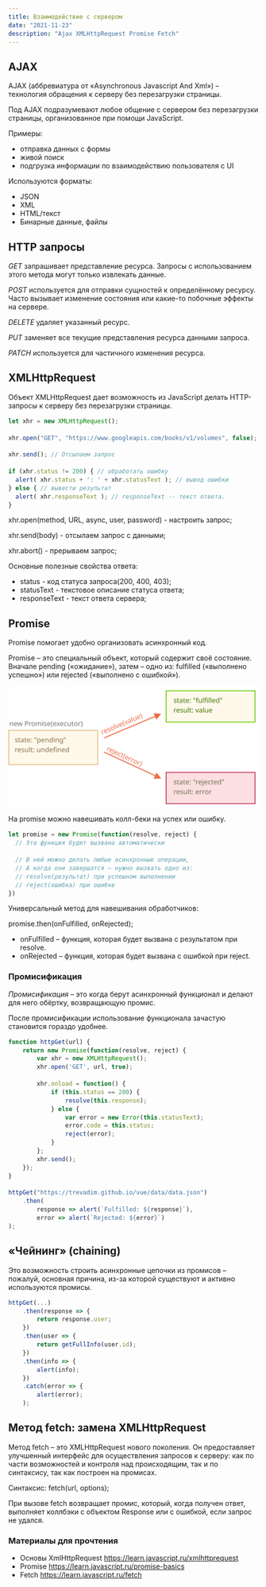 ```yaml
---
title: Взаимодействие с сервером
date: "2021-11-23"
description: "Ajax XMLHttpRequest Promise Fetch"
---
```


## AJAX

AJAX (аббревиатура от «Asynchronous Javascript And Xml») – технология обращения к серверу без перезагрузки страницы.

Под AJAX подразумевают любое общение с сервером без перезагрузки страницы, организованное при помощи JavaScript.

Примеры:
- отправка данных с формы
- живой поиск
- подгрузка информации по взаимодействию пользователя с UI

Используются форматы:

- JSON 
- XML
- HTML/текст 
- Бинарные данные, файлы

## HTTP запросы

*GET* запрашивает представление ресурса. Запросы с использованием этого метода могут только извлекать данные.

*POST* используется для отправки сущностей к определённому ресурсу. Часто вызывает изменение состояния 
или какие-то побочные эффекты на сервере.

*DELETE* удаляет указанный ресурс.

*PUT* заменяет все текущие представления ресурса данными запроса.
 
*PATCH* используется для частичного изменения ресурса.


## XMLHttpRequest

Объект XMLHttpRequest дает возможность из JavaScript делать HTTP-запросы к серверу без перезагрузки страницы.

```javascript
let xhr = new XMLHttpRequest();

xhr.open("GET", "https://www.googleapis.com/books/v1/volumes", false); // Конфигурируем его: GET-запрос на URL "https://www.googleapis.com/books/v1/volumes"

xhr.send(); // Отсылаем запрос

if (xhr.status != 200) { // обработать ошибку
  alert( xhr.status + ': ' + xhr.statusText ); // вывод ошибки
} else { // вывести результат
  alert( xhr.responseText ); // responseText -- текст ответа.
}
```

xhr.open(method, URL, async, user, password) - настроить запрос;

xhr.send(body) - отсылаем запрос с данными;

xhr.abort() - прерываем запрос;

Основные полезные свойства ответа:

- status - код статуса запроса(200, 400, 403);
- statusText - текстовое описание статуса ответа;
- responseText - текст ответа сервера;

## Promise

Promise помогает удобно организовать асинхронный код.

Promise – это специальный объект, который содержит своё состояние. Вначале pending («ожидание»), 
затем – одно из: fulfilled («выполнено успешно») или rejected («выполнено с ошибкой»).

![promises](./promise-resolve-reject.svg)

На promise можно навешивать колл-беки на успех или ошибку.

```javascript
let promise = new Promise(function(resolve, reject) {
  // Эта функция будет вызвана автоматически

  // В ней можно делать любые асинхронные операции,
  // А когда они завершатся — нужно вызвать одно из:
  // resolve(результат) при успешном выполнении
  // reject(ошибка) при ошибке
})
```

Универсальный метод для навешивания обработчиков:

promise.then(onFulfilled, onRejected);

- onFulfilled – функция, которая будет вызвана с результатом при resolve.
- onRejected – функция, которая будет вызвана с ошибкой при reject.

### Промисификация 
*Промисификация* – это когда берут асинхронный функционал и делают для него обёртку, возвращающую промис.

После промисификации использование функционала зачастую становится гораздо удобнее.
    
```javascript
function httpGet(url) {
    return new Promise(function(resolve, reject) {
        var xhr = new XMLHttpRequest();
        xhr.open('GET', url, true);

        xhr.onload = function() {
            if (this.status == 200) {
                resolve(this.response);
            } else {
                var error = new Error(this.statusText);
                error.code = this.status;
                reject(error);
            }
        };
        xhr.send();
  	});
}

httpGet("https://trevadim.github.io/vue/data/data.json")
  	.then(
  	    response => alert(`Fulfilled: ${response}`),
    	error => alert(`Rejected: ${error}`)
);
```

## «Чейнинг» (chaining)

Это возможность строить асинхронные цепочки из промисов – пожалуй, основная причина, 
из-за которой существуют и активно используются промисы.

```javascript
httpGet(...)
  	.then(response => {
        return response.user;
    })
  	.then(user => {
		return getFullInfo(user.id);
    })
    .then(info => {
	    alert(info);
    })
    .catch(error => {
	    alert(error);
    );
```

## Метод fetch: замена XMLHttpRequest

Метод fetch – это XMLHttpRequest нового поколения. Он предоставляет улучшенный интерфейс для осуществления запросов к серверу: 
как по части возможностей и контроля над происходящим, так и по синтаксису, так как построен на промисах.

Синтаксис:
	fetch(url, options);
	
При вызове fetch возвращает промис, который, когда получен ответ, выполняет коллбэки с объектом Response или с ошибкой, если запрос не удался.

### Материалы для прочтения 

- Основы XmlHttpRequest https://learn.javascript.ru/xmlhttprequest
- Promise https://learn.javascript.ru/promise-basics
- Fetch https://learn.javascript.ru/fetch
